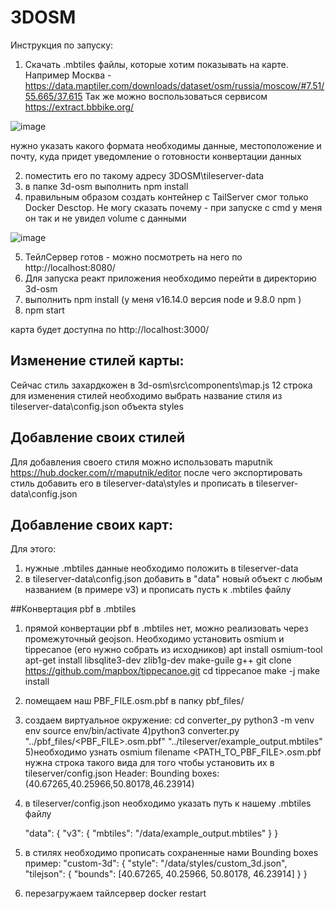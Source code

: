 # 3DOSM

Инструкция по запуску:
1) Скачать .mbtiles файлы, которые хотим показывать на карте. Например Москва - https://data.maptiler.com/downloads/dataset/osm/russia/moscow/#7.51/55.665/37.615
Так же можно воспользоваться сервисом https://extract.bbbike.org/

![image](https://github.com/GreatKing4615/3DOSM/assets/59148289/731208ef-edbf-47c7-9af4-ccc80c36f650)

нужно указать какого формата необходимы данные, местоположение и почту, куда придет уведомление о готовности конвертации данных

2) поместить его по такому адресу 3DOSM\tileserver-data
3) в папке 3d-osm выполнить npm install
4) правильным образом создать контейнер с TailServer смог только Docker Desctop. Не могу сказать почему - при запуске с cmd у меня он так и не увидел volume с данными

 ![image](https://github.com/GreatKing4615/3DOSM/assets/59148289/8e20aace-4f44-4737-b385-e8d36dbd5858)

5) ТейлСервер готов - можно посмотреть на него по http://localhost:8080/
6) Для запуска реакт приложения необходимо перейти в директорию 3d-osm
7) выполнить npm install (у меня v16.14.0 версия node и 9.8.0 npm )
8) npm start

карта будет доступна по http://localhost:3000/

## Изменение стилей карты:
Сейчас стиль захардкожен в 3d-osm\src\components\map.js 12 строка
для изменения стилей необходимо выбрать название стиля из tileserver-data\config.json объекта styles

## Добавление своих стилей
Для добавления своего стиля можно использовать maputnik
https://hub.docker.com/r/maputnik/editor
после чего экспортировать стиль
добавить его в tileserver-data\styles
и прописать в tileserver-data\config.json

## Добавление своих карт:
Для этого:
1) нужные .mbtiles данные необходимо положить в tileserver-data
2) в tileserver-data\config.json добавить в "data" новый объект с любым названием (в примере v3) и прописать пусть к .mbtiles файлу



##Конвертация pbf в .mbtiles
1) прямой конвертации pbf в .mbtiles нет, можно реализовать через промежуточный geojson. 
Необходимо установить osmium и tippecanoe (его нужно собрать из исходников)
apt install osmium-tool
apt-get install libsqlite3-dev zlib1g-dev make-guile g++
git clone https://github.com/mapbox/tippecanoe.git
cd tippecanoe
make -j
make install

2) помещаем наш PBF_FILE.osm.pbf в папку pbf_files/
3) создаем виртуальное окружение:
cd converter_py
python3 -m venv env
source env/bin/activate
4)python3 converter.py "../pbf_files/<PBF_FILE>.osm.pbf" "../tileserver/example_output.mbtiles"
5)необходимо узнать
osmium filename <PATH_TO_PBF_FILE>.osm.pbf
нужна строка такого вида для того чтобы установить их в tileserver/config.json
Header:
  Bounding boxes:
    (40.67265,40.25966,50.80178,46.23914)
6) в tileserver/config.json необходимо указать путь к нашему .mbtiles файлу

    "data": {
      "v3": {
        "mbtiles": "/data/example_output.mbtiles"
      }
    }
7) в стилях необходимо прописать сохраненные нами Bounding boxes
пример:
      "custom-3d": {
        "style": "/data/styles/custom_3d.json",
        "tilejson": {
          "bounds": [40.67265, 40.25966, 50.80178, 46.23914]
        }
      }
8) перезагружаем тайлсервер
docker restart <containerId>